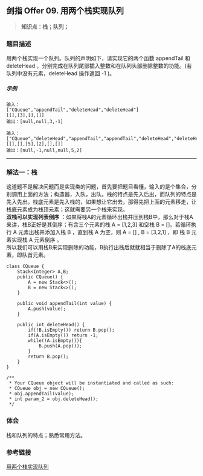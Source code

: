 ## 剑指 Offer 09. 用两个栈实现队列
> **知识点：栈；队列；**
### 题目描述
用两个栈实现一个队列。队列的声明如下，请实现它的两个函数 appendTail 和 deleteHead ，分别完成在队列尾部插入整数和在队列头部删除整数的功能。(若队列中没有元素，deleteHead 操作返回 -1 )。

##### 示例
```
输入：
["CQueue","appendTail","deleteHead","deleteHead"]
[[],[3],[],[]]
输出：[null,null,3,-1]

输入：
["CQueue","deleteHead","appendTail","appendTail","deleteHead","deleteHead"]
[[],[],[5],[2],[],[]]
输出：[null,-1,null,null,5,2]

```
---
### 解法一：栈
这道题不是解决问题而是实现类的问题，首先要把题目看懂，输入的是个集合，分别调用上面的方法；构造器，入队，出队。栈的特点是先入后出，而队列的特点是先入先出。栈底元素是先入栈的，如果想让它出去，那得先把上面的元素移走，让栈底元素成为栈顶元素；这就需要另一个栈来实现。       
**双栈可以实现列表倒序** ：如果将栈A的元素循环出栈并压到栈B中，那么对于栈A来讲，栈B正好是其倒序；有含三个元素的栈 A = [1,2,3] 和空栈 B = []。若循环执行 A 元素出栈并添加入栈 B ，直到栈 A 为空，则 A = [] , B = [3,2,1] ，即 栈 B 元素实现栈 A 元素倒序 。        
所以我们可以用栈B来实现删除的功能，B执行出栈后就就相当于删除了A的栈底元素，即队首元素。

```
class CQueue {
    Stack<Integer> A,B;
    public CQueue() {
        A = new Stack<>();
        B = new Stack<>();
    }
    
    public void appendTail(int value) {
        A.push(value);
    }
    
    public int deleteHead() {
        if(!B.isEmpty()) return B.pop();
        if(A.isEmpty()) return -1;
        while(!A.isEmpty()){
            B.push(A.pop());
        }
        return B.pop();
    }
}

/**
 * Your CQueue object will be instantiated and called as such:
 * CQueue obj = new CQueue();
 * obj.appendTail(value);
 * int param_2 = obj.deleteHead();
 */
```

### 体会
栈和队列的特点；熟悉常用方法。
### 参考链接
[用两个栈实现队列](https://leetcode-cn.com/problems/yong-liang-ge-zhan-shi-xian-dui-lie-lcof/solution/mian-shi-ti-09-yong-liang-ge-zhan-shi-xian-dui-l-2/)
